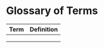 # Glossary of Terms

| Term | Definition |
| ---- | ---------- |
|      |            |
|      |            |
|      |            |

